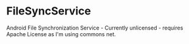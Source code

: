 FileSyncService
==============

Android File Synchronization Service - Currently unlicensed - requires Apache License as I'm using commons net.